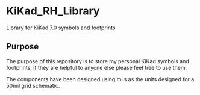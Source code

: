 # KiKad_RH_Library
Library for KiKad 7.0 symbols and footprints

## Purpose
The purpose of this repository is to store my personal KiKad symbols and footprints, if they are helpful to anyone else please feel free to use them.

The components have been designed using mils as the units designed for a 50mil grid schematic.
